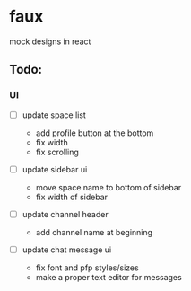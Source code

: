 # faux

mock designs in react

## Todo:

### UI

- [ ] update space list
    - add profile button at the bottom
    - fix width
    - fix scrolling

- [ ] update sidebar ui
    - move space name to bottom of sidebar
    - fix width of sidebar

- [ ] update channel header
    - add channel name at beginning

- [ ] update chat message ui
    - fix font and pfp styles/sizes
    - make a proper text editor for messages
